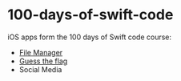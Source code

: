 # 100-days-of-swift-code

iOS apps form the 100 days of Swift code course:
- [File Manager](/FileManager)
- [Guess the flag](/GuessTheFlag)
- Social Media
